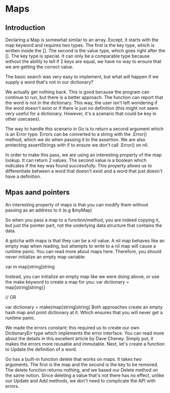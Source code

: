 # Maps

## Introduction

Declaring a Map is somewhat similar to an array. Except, it starts with the map keyword and requires two types. The first is the key type, which is written inside the []. The second is the value type, which goes right after the [].
The key type is special. It can only be a comparable type because without the ability to tell if 2 keys are equal, we have no way to ensure that we are getting the correct value.

The basic search was very easy to implement, but what will happen if we supply a word that's not in our dictionary?

We actually get nothing back. This is good because the program can continue to run, but there is a better approach. The function can report that the word is not in the dictionary. This way, the user isn't left wondering if the word doesn't exist or if there is just no definition (this might not seem very useful for a dictionary. However, it's a scenario that could be key in other usecases).

The way to handle this scenario in Go is to return a second argument which is an Error type.
Errors can be converted to a string with the .Error() method, which we do when passing it to the assertion. We are also protecting assertStrings with if to ensure we don't call .Error() on nil.

In order to make this pass, we are using an interesting property of the map lookup. It can return 2 values. The second value is a boolean which indicates if the key was found successfully.
This property allows us to differentiate between a word that doesn't exist and a word that just doesn't have a definition.

## Mpas aand pointers

An interesting property of maps is that you can modify them without passing as an address to it (e.g &myMap)

So when you pass a map to a function/method, you are indeed copying it, but just the pointer part, not the underlying data structure that contains the data.

A gotcha with maps is that they can be a nil value. A nil map behaves like an empty map when reading, but attempts to write to a nil map will cause a runtime panic. You can read more about maps here.
Therefore, you should never initialize an empty map variable:

var m map[string]string

Instead, you can initialize an empty map like we were doing above, or use the make keyword to create a map for you:
var dictionary = map[string]string{}

// OR

var dictionary = make(map[string]string)
Both approaches create an empty hash map and point dictionary at it. Which ensures that you will never get a runtime panic.

We made the errors constant; this required us to create our own DictionaryErr type which implements the error interface. You can read more about the details in this excellent article by Dave Cheney. Simply put, it makes the errors more reusable and immutable.
Next, let's create a function to Update the definition of a word.

Go has a built-in function delete that works on maps. It takes two arguments. The first is the map and the second is the key to be removed.
The delete function returns nothing, and we based our Delete method on the same notion. Since deleting a value that's not there has no effect, unlike our Update and Add methods, we don't need to complicate the API with errors.